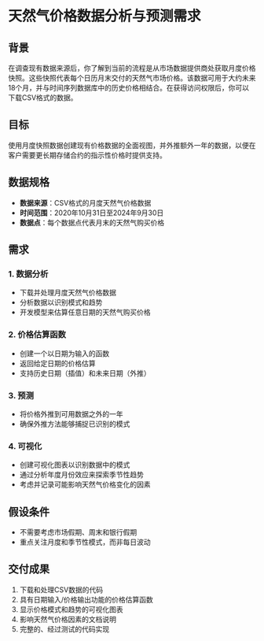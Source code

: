# 天然气价格数据分析与预测需求

## 背景
在调查现有数据来源后，你了解到当前的流程是从市场数据提供商处获取月度价格快照。这些快照代表每个日历月末交付的天然气市场价格。该数据可用于大约未来18个月，并与时间序列数据库中的历史价格相结合。在获得访问权限后，你可以下载CSV格式的数据。

## 目标
使用月度快照数据创建现有价格数据的全面视图，并外推额外一年的数据，以便在客户需要更长期存储合约的指示性价格时提供支持。

## 数据规格
- **数据来源**：CSV格式的月度天然气价格数据
- **时间范围**：2020年10月31日至2024年9月30日
- **数据点**：每个数据点代表月末的天然气购买价格

## 需求

### 1. 数据分析
- 下载并处理月度天然气价格数据
- 分析数据以识别模式和趋势
- 开发模型来估算任意日期的天然气购买价格

### 2. 价格估算函数
- 创建一个以日期为输入的函数
- 返回给定日期的价格估算
- 支持历史日期（插值）和未来日期（外推）

### 3. 预测
- 将价格外推到可用数据之外的一年
- 确保外推方法能够捕捉已识别的模式

### 4. 可视化
- 创建可视化图表以识别数据中的模式
- 通过分析年度月份效应来探索季节性趋势
- 考虑并记录可能影响天然气价格变化的因素

## 假设条件
- 不需要考虑市场假期、周末和银行假期
- 重点关注月度和季节性模式，而非每日波动

## 交付成果
1. 下载和处理CSV数据的代码
2. 具有日期输入/价格输出功能的价格估算函数
3. 显示价格模式和趋势的可视化图表
4. 影响天然气价格因素的文档说明
5. 完整的、经过测试的代码实现
